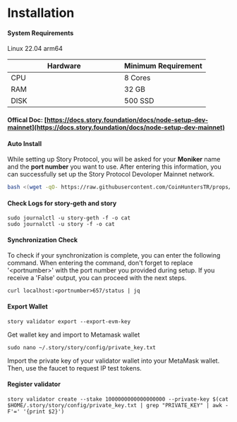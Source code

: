 # Installation

#### System Requirements

Linux 22.04 arm64

<table><thead><tr><th width="241">Hardware</th><th>Minimum Requirement</th></tr></thead><tbody><tr><td>CPU</td><td>8 Cores</td></tr><tr><td>RAM</td><td>32 GB</td></tr><tr><td>DISK</td><td>500 SSD</td></tr></tbody></table>

#### Offical Doc: [https://docs.story.foundation/docs/node-setup-dev-mainnet](https://docs.story.foundation/docs/node-setup-dev-mainnet)

#### Auto Install

While setting up Story Protocol, you will be asked for your **Moniker** name and the **port number** you want to use. After entering this information, you can successfully set up the Story Protocol  Devoloper Mainnet network.

```bash
bash <(wget -qO- https://raw.githubusercontent.com/CoinHuntersTR/props/refs/heads/main/AutoInstall/story-dev.sh)
```

#### Check Logs for story-geth and story

```
sudo journalctl -u story-geth -f -o cat
sudo journalctl -u story -f -o cat
```

#### Synchronization Check

To check if your synchronization is complete, you can enter the following command. When entering the command, don't forget to replace '\<portnumber>' with the port number you provided during setup. If you receive a 'False' output, you can proceed with the next steps.

```
curl localhost:<portnumber>657/status | jq
```

#### Export Wallet

```
story validator export --export-evm-key
```

Get wallet key and import to Metamask wallet&#x20;

```
sudo nano ~/.story/story/config/private_key.txt
```

Import the private key of your validator wallet into your MetaMask wallet. Then, use the faucet to request IP test tokens.

#### Register validator

```
story validator create --stake 1000000000000000000 --private-key $(cat $HOME/.story/story/config/private_key.txt | grep "PRIVATE_KEY" | awk -F'=' '{print $2}')
```

